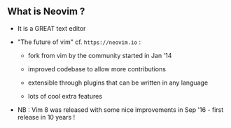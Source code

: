 ## What is Neovim ?

- It is a GREAT text editor

- "The future of vim" cf. `https://neovim.io` :

  - fork from vim by the community started in Jan '14

  - improved codebase to allow more contributions

  - extensible through plugins that can be written in any language

  - lots of cool extra features

- NB : Vim 8 was released with some nice improvements in Sep '16 - first release in 10 years !

